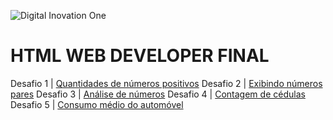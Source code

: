 ![Digital Inovation One](https://encrypted-tbn0.gstatic.com/images?q=tbn:ANd9GcSmiP6TnVOf7QDR2vmmy6vXSx4qN59DlN2NhhPz-g5jnXF85OOipElb_wxlaGeovYzmgfQ&usqp=CAU)

# HTML WEB DEVELOPER FINAL

Desafio 1 | [Quantidades de números positivos]()
Desafio 2 | [Exibindo números pares]()
Desafio 3 | [Análise de números]()
Desafio 4 | [Contagem de cédulas]()
Desafio 5 | [Consumo médio do automóvel]()



